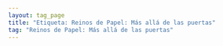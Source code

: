 ```yaml
---
layout: tag_page
title: "Etiqueta: Reinos de Papel: Más allá de las puertas"
tag: "Reinos de Papel: Más allá de las puertas"
---
```

